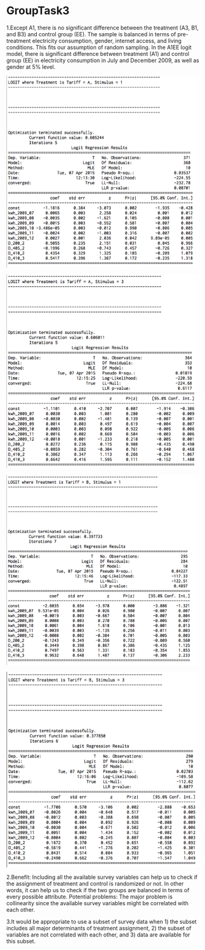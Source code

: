 # GroupTask3

1.Except A1, there is no significant difference between the treatment (A3, B1, and B3) and control group (EE). The sample is balanced in terms of pre-treatment electricity consumption, gender, internet access, and living conditions. This fits our assumption of random sampling. 
In the A1EE logit model, there is significant difference between treatment (A1) and control group (EE) in electricity consumption in July and December 2009, as well as gender at 5% level.

![alt tag](https://github.com/ihacerola/DukePP590_Himalayas/blob/master/A1.png)

![alt tag](https://github.com/ihacerola/DukePP590_Himalayas/blob/master/A3.png)

![alt tag](https://github.com/ihacerola/DukePP590_Himalayas/blob/master/B1.png)

![alt tag](https://github.com/ihacerola/DukePP590_Himalayas/blob/master/B3.png)

2.Benefit: Including all the available survey variables can help us to check if the assignment of treatment and control is randomized or not. In other words, it can help us to check if the two groups are balanced in terms of every possible attribute.
Potential problems: The major problem is collinearity since the available survey variables might be correlated with each other.

3.It would be appropriate to use a subset of survey data when 1) the subset includes all major determinants of treatment assignment, 2) the subset of variables are not correlated with each other, and 3) data are available for this subset. 
